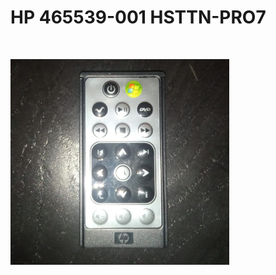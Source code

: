 <h1>HP 465539-001 HSTTN-PRO7</h1>

</BR>

<p>
  <img src="https://raw.githubusercontent.com/JonnyBanana/Bananas_Flipper/main/infrared/IMG/hp-front.jpg" width="350">
</p>

</BR>



</BR>
